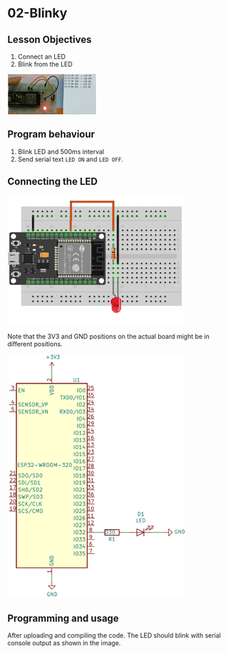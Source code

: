 # 02-Blinky

## Lesson Objectives
1. Connect an LED
2. Blink from the LED

<a href="blinking.gif"><img src="blinking.gif" width="200"></a>

## Program behaviour

1. Blink LED and 500ms interval
2. Send serial text `LED ON` and `LED OFF`.

## Connecting the LED

<a href="mcu-ws-fz-led.png"><img src="mcu-ws-fz-led.png" width="400"></a>

Note that the 3V3 and GND positions on the actual board might be in different positions.

<a href="led-kicad.png"><img src="led-kicad.png" width="400"></a>

## Programming and usage
After uploading and compiling the code. The LED should blink with serial console output as shown in the image.




